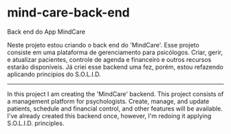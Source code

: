 # mind-care-back-end
Back end do App MindCare

Neste projeto estou criando o back end do 'MindCare'. Esse projeto consiste em uma plataforma de gerenciamento para psicólogos. Criar, gerir, e atualizar pacientes, controle de agenda e financeiro e outros recursos estarão disponíveis. Já criei esse backend uma fez, porém, estou refazendo aplicando principios do S.O.L.I.D.

-----------------------

In this project I am creating the 'MindCare' backend. This project consists of a management platform for psychologists. Create, manage, and update patients, schedule and financial control, and other features will be available. I've already created this backend once, however, I'm redoing it applying S.O.L.I.D. principles.
